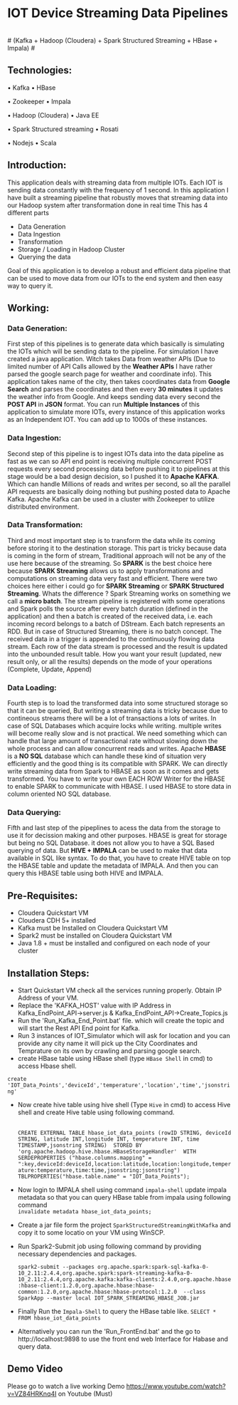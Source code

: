 ﻿# IOT Device Streaming Data Pipelines
<br/># (Kafka + Hadoop (Cloudera) + Spark Structured Streaming + HBase + Impala) #

## Technologies:

•	Kafka 								•	HBase

•	Zookeeper							•	Impala

•	Hadoop (Cloudera)						•	Java EE

•	Spark Structured streaming 					•	Rosati

•	Nodejs                                      •   Scala



## Introduction:

This application deals with streaming data from multiple IOTs. Each IOT is sending data constantly with the frequency of 1 second. In this application I have built a streaming pipeline that robustly moves that streaming data into our Hadoop system after transformation done in real time
This has 4 different parts

- Data Generation
- Data Ingestion
- Transformation
- Storage / Loading in Hadoop Cluster
- Querying the data

Goal of this application is to develop a robust and efficient data pipeline that can be used to move data from our IOTs to the end system and then easy way to query it.


## Working:

### Data Generation:

First step of this pipelines is to generate data which basically is simulating the IOTs which will be sending data to the pipeline. For simulation I have created a java application. Witch takes Data from weather APIs (Due to limited number of API Calls allowed by the **Weather APIs** I have rather parsed the google search page for weather and coordinate info). This application takes name of the city, then takes coordinates data from **Google Search** and parses the coordinates and then every **30 minutes** it updates the weather info from Google. And keeps sending data every second the **POST API** in **JSON** format. You can run **Multiple Instances** of this application to simulate more IOTs, every instance of this application works as an Independent IOT. You can add up to 1000s of these instances.


### Data Ingestion:
Second step of this pipeline is to ingest IOTs data into the data pipeline as fast as we can so API end point is receiving multiple concurrent POST requests every second processing data before pushing it to pipelines at this stage would be a bad design decision, so I pushed it to **Apache KAFKA**. Which can handle Millions of reads and writes per second, so all the parallel API requests are basically doing nothing but pushing posted data to Apache Kafka. Apache Kafka can be used in a cluster with Zookeeper to utilize distributed environment.

### Data Transformation:
Third and most important step is to transform the data while its coming before storing it to the destination storage. This part is tricky because data is coming in the form of stream, Traditional approach will not be any of the use here because of the streaming. So **SPARK** is the best choice here because **SPARK Streaming** allows us to apply transformations and computations on streaming data very fast and efficient. There were two choices here either i could go for **SPARK Streaming** or **SPARK Structured Streaming**. Whats the difference ? Spark Streaming works on something we call a **micro batch**. The stream pipeline is registered with some operations and Spark polls the source after every batch duration (defined in the application) and then a batch is created of the received data, i.e. each incoming record belongs to a batch of DStream. Each batch represents an RDD. But in case of Structured Streaming, there is no batch concept. The received data in a trigger is appended to the continuously flowing data stream. Each row of the data stream is processed and the result is updated into the unbounded result table. How you want your result (updated, new result only, or all the results) depends on the mode of your operations (Complete, Update, Append)

### Data Loading:
Fourth step is to load the transformed data into some structured storage so that it can be queried, But writing a streaming data is tricky because due to contineous streams there will be a lot of transactions a lots of writes. In case of SQL Databases which acquire locks while writing. multiple writes will become really slow and is not practical. We need something which can handle that large amount of transactional rate without slowing down the whole process and can allow concurrent reads and writes. Apache **HBASE** is a **NO SQL** database which can handle these kind of situation very efficiently and the good thing is its compatible with SPARK. We can directly write streaming data from Spark to HBASE as soon as it comes and gets transformed. You have to write your own EACH ROW Writer for the HBASE to enable SPARK to communicate with HBASE. I used HBASE to store data in column oriented NO SQL database.

### Data Querying:

Fifth and last step of the pipeplines to acess the data from the storage to use it for decission making and other purposes. HBASE is great for storage but being no SQL Database. it does not allow you to have a SQL Based querying of data. But **HIVE + IMPALA** can be used to make that data available in SQL like syntax. To do that, you have to create HIVE table on top the HBASE table and update the metadata of IMPALA. And then you can query this HBASE table using both HIVE and IMPALA.

## Pre-Requisites:
- Cloudera Quickstart VM
- Cloudera CDH 5+ installed
- Kafka must be Installed on Cloudera Quickstart VM
- Spark2 must be installed on Cloudera Quickstart VM
- Java 1.8 + must be installed and configured on each node of your cluster

## Installation Steps:

- 	Start Quickstart VM check all the services running properly. Obtain IP Address of your VM.
-  	Replace the 'KAFKA_HOST' value with IP Address in Kafka_EndPoint_API->server.js & Kafka_EndPoint_API->Create_Topics.js
- 	Run the 'Run_Kafka_End_Point.bat' file. which will create the topic and will start the Rest API End point for Kafka.
- 	Run 3 instances of IOT_Simulator which will ask for location and you can provide any city name it will pick up the City Coordinates and Temprature on its own by crawling and parsing google search.
- 	create HBase table using HBase shell (type `HBase Shell` in cmd) to access Hbase shell.<br/>

`create 'IOT_Data_Points','deviceId','temperature','location','time','jsonstring'`<br/>

- 	Now create hive table using hive shell (Type `Hive` in cmd) to access Hive shell and create Hive table using following command.

    <br/>`CREATE EXTERNAL TABLE hbase_iot_data_points (rowID STRING, deviceId STRING, latitude INT,longitude INT, temperature INT, time TIMESTAMP,jsonstring STRING) 
    STORED BY 'org.apache.hadoop.hive.hbase.HBaseStorageHandler' 
    WITH SERDEPROPERTIES ("hbase.columns.mapping" = ":key,deviceId:deviceId,location:latitude,location:longitude,temperature:temperature,time:time,jsonstring:jsonstring") 
    TBLPROPERTIES("hbase.table.name" = "IOT_Data_Points");`<br/>

- 	Now login to IMPALA shell using command `impala-shell` update impala metadata so that you can query HBase table from impala using following command
		<br/>`invalidate metadata hbase_iot_data_points;`<br/>

- 	Create a jar file form the project `SparkStructuredStreamingWithKafka` and copy it to some locatio on your VM using WinSCP.
- 	Run Spark2-Submit job using following command by providing necessary dependencies and packages.

    `spark2-submit --packages org.apache.spark:spark-sql-kafka-0-10_2.11:2.4.4,org.apache.spark:spark-streaming-kafka-0-10_2.11:2.4.4,org.apache.kafka:kafka-clients:2.4.0,org.apache.hbase :hbase-client:1.2.0,org.apache.hbase:hbase-common:1.2.0,org.apache.hbase:hbase-protocol:1.2.0  --class SparkApp --master local IOT_SPARK_STREAMING_HBASE_JOB.jar`

-  Finally Run the `Impala-Shell` to query the HBase table like. `SELECT * FROM hbase_iot_data_points`
- 	Alternatively you can run the 'Run_FrontEnd.bat' and the go to http://localhost:9898 to use the front end web Interface for Habase and query data.


## Demo Video 
   Please go to watch a live working Demo https://www.youtube.com/watch?v=VZ84HRKnq4I on Youtube (Must)
